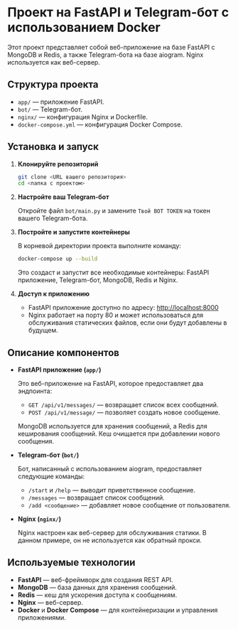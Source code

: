 # Проект на FastAPI и Telegram-бот с использованием Docker

Этот проект представляет собой веб-приложение на базе FastAPI с MongoDB и Redis, а также Telegram-бота на базе aiogram. Nginx используется как веб-сервер.

## Структура проекта

- `app/` — приложение FastAPI.
- `bot/` — Telegram-бот.
- `nginx/` — конфигурация Nginx и Dockerfile.
- `docker-compose.yml` — конфигурация Docker Compose.

## Установка и запуск

1. **Клонируйте репозиторий**

    ```bash
    git clone <URL вашего репозитория>
    cd <папка с проектом>
    ```

2. **Настройте ваш Telegram-бот**

   Откройте файл `bot/main.py` и замените `Твой BOT TOKEN` на токен вашего Telegram-бота.

3. **Постройте и запустите контейнеры**

    В корневой директории проекта выполните команду:

    ```bash
    docker-compose up --build
    ```

    Это создаст и запустит все необходимые контейнеры: FastAPI приложение, Telegram-бот, MongoDB, Redis и Nginx.

4. **Доступ к приложению**

    - FastAPI приложение доступно по адресу: [http://localhost:8000](http://localhost:8000)
    - Nginx работает на порту 80 и может использоваться для обслуживания статических файлов, если они будут добавлены в будущем.

## Описание компонентов

- **FastAPI приложение (`app/`)**

    Это веб-приложение на FastAPI, которое предоставляет два эндпоинта:
    
    - `GET /api/v1/messages/` — возвращает список всех сообщений.
    - `POST /api/v1/message/` — позволяет создать новое сообщение.

    MongoDB используется для хранения сообщений, а Redis для кеширования сообщений. Кеш очищается при добавлении нового сообщения.

- **Telegram-бот (`bot/`)**

    Бот, написанный с использованием aiogram, предоставляет следующие команды:

    - `/start` и `/help` — выводит приветственное сообщение.
    - `/messages` — возвращает список сообщений.
    - `/add <сообщение>` — добавляет новое сообщение от пользователя.

- **Nginx (`nginx/`)**

    Nginx настроен как веб-сервер для обслуживания статики. В данном примере, он не используется как обратный прокси.

## Используемые технологии

- **FastAPI** — веб-фреймворк для создания REST API.
- **MongoDB** — база данных для хранения сообщений.
- **Redis** — кеш для ускорения доступа к сообщениям.
- **Nginx** — веб-сервер.
- **Docker** и **Docker Compose** — для контейнеризации и управления приложениями.

